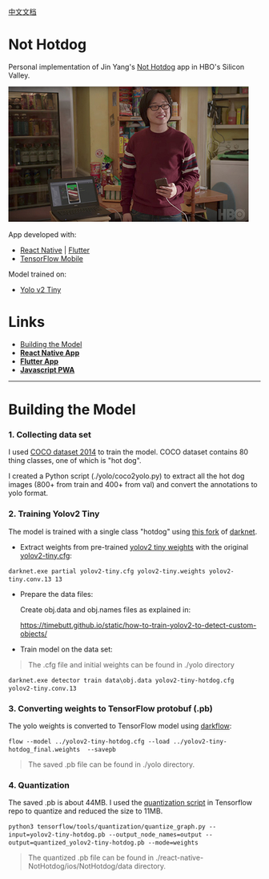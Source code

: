 [中文文档](./README-CN.md)

# Not Hotdog

Personal implementation of Jin Yang's [Not Hotdog](https://itunes.apple.com/us/app/not-hotdog/id1212457521) app in HBO's Silicon Valley.

![seefood](./images/seefood.jpg)

App developed with:

* [React Native](https://facebook.github.io/react-native/) |  [Flutter](https://flutter.io/)
* [TensorFlow Mobile](https://www.tensorflow.org/mobile/mobile_intro)

Model trained on:

* [Yolo v2 Tiny](https://pjreddie.com/darknet/yolov2/)

# Links

* [Building the Model](#Building-the-Model)
* **[React Native App](https://github.com/shaqian/Not-Hotdog/tree/master/react-native-NotHotdog)**
* **[Flutter App](https://github.com/shaqian/Not-Hotdog/tree/master/flutter_nothotdog)**
* **[Javascript PWA](https://github.com/shaqian/Not-Hotdog/tree/master/docs)**

---

# Building the Model

### 1. Collecting data set

I used [COCO dataset 2014](http://cocodataset.org/#download) to train the model. COCO dataset contains 80 thing classes, one of which is "hot dog". 

I created a Python script (./yolo/coco2yolo.py) to extract all the hot dog images (800+ from train and 400+ from val) and convert the annotations to yolo format. 

### 2. Training Yolov2 Tiny

The model is trained with a single class "hotdog" using [this fork](https://github.com/AlexeyAB/darknet) of [darknet](https://github.com/pjreddie/darknet). 

* Extract weights from pre-trained [yolov2 tiny weights](https://pjreddie.com/media/files/yolov2-tiny.weights) with the original [yolov2-tiny.cfg](https://github.com/pjreddie/darknet/blob/master/cfg/yolov2-tiny.cfg):
```
darknet.exe partial yolov2-tiny.cfg yolov2-tiny.weights yolov2-tiny.conv.13 13
```

* Prepare the data files:

  Create obj.data and obj.names files as explained in:

  https://timebutt.github.io/static/how-to-train-yolov2-to-detect-custom-objects/

* Train model on the data set: 

> The .cfg file and initial weights can be found in ./yolo directory

```
darknet.exe detector train data\obj.data yolov2-tiny-hotdog.cfg yolov2-tiny.conv.13
```

### 3. Converting weights to TensorFlow protobuf (.pb)

The yolo weights is converted to TensorFlow model using [darkflow](https://github.com/thtrieu/darkflow):

```
flow --model ../yolov2-tiny-hotdog.cfg --load ../yolov2-tiny-hotdog_final.weights  --savepb
```

> The saved .pb file can be found in ./yolo directory.

### 4. Quantization

The saved .pb is about 44MB. I used the  [quantization script](https://github.com/tensorflow/tensorflow/tree/master/tensorflow/tools/quantization) in Tensorflow repo to quantize and reduced the size to 11MB.

```
python3 tensorflow/tools/quantization/quantize_graph.py --input=yolov2-tiny-hotdog.pb --output_node_names=output --output=quantized_yolov2-tiny-hotdog.pb --mode=weights
```

> The quantized .pb file can be found in ./react-native-NotHotdog/ios/NotHotdog/data directory.
